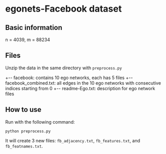 # egonets-Facebook dataset

## Basic information

n = 4039, m = 88234

## Files

Unzip the data in the same directory with `preprocess.py`

+-- facebook:				contains 10 ego networks, each has 5 files
+-- facebook_combined.txt:	all edges in the 10 ego networks with consecutive indices starting from 0
+-- readme-Ego.txt:			description for ego network files


## How to use

Run with the following command:

` python preprocess.py
`

It will create 3 new files: `fb_adjacency.txt`, `fb_features.txt`, and `fb_featnames.txt`.
